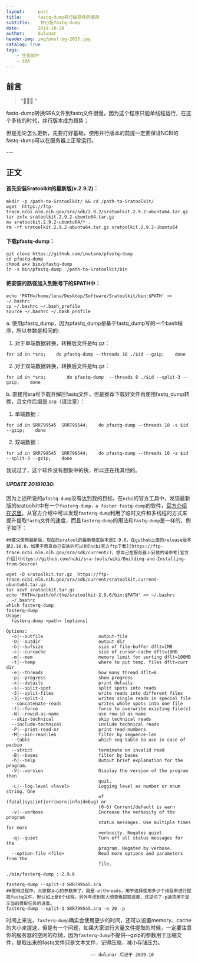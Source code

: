 ```yaml
---
layout:     post
title:      fastq-dump并行版软件的使用
subtitle:    并行版fastq-dump
date:       2019-10-30
author:     dulunar
header-img: img/post-bg-2015.jpg
catalog: true
tags:
    - 生信软件
    - SRA
---
```



## 前言
> “🙉🙉🙉 ”

fastq-dump转换SRA文件到fastq文件很慢，因为这个程序只能单线程运行，在这个多核的时代，并行版本成为趋势；

但是无论怎么更新，先要打好基础，使用并行版本的前提一定要保证NCBI的fastq-dump可以在服务器上正常运行。

<p id = "build"></p>
---

## 正文

#### 首先安装Sratoolkit的最新版(v.2.9.2)：
```shell
mkdir -p /path-to-Sratoolkit/ && cd /path-to-Sratoolkit/
wget  https://ftp-trace.ncbi.nlm.nih.gov/sra/sdk/2.9.2/sratoolkit.2.9.2-ubuntu64.tar.gz 
tar zxfv sratoolkit.2.9.2-ubuntu64.tar.gz
mv sratoolkit.2.9.2-ubuntu64/* . 
rm -rf sratoolkit.2.9.2-ubuntu64.tar.gz sratoolkit.2.9.2-ubuntu64
```

#### 下载pfastq-dump：
```shell
git clone https://github.com/inutano/pfastq-dump 
cd pfastq-dump 
chmod a+x bin/pfastq-dump 
ln -s bin/pfastq-dump  /path-to-Sratoolkit/bin
```

#### 把安装的路径加入到账号下的$PATH中：
```shell
echo 'PATH=/home/luna/Desktop/Software/Sratoolkit/bin:$PATH' >> ~/.bashrc
cp ~/.bashrc ~/.bash_profile 
source ~/.bashrc ~/.bash_profile
```

a. 使用pfastq_dump，因为pfastq_dump是基于fastq_dump写的一个bash程序，所以参数是相同的:

1. 对于单端数据转换，转换后文件是fq.gz：
```shell
for id in *sra;    do pfastq-dump --threads 10 ./$id --gzip;    done 
```

2. 对于双端数据转换，转换后文件是fq.gz：
```shell
for id in *sra;        do pfastq-dump  --threads 8 ./$id --split-3 --gzip;    done 
```

b. 直接用sra号下载并解压fastq文件，但是推荐下载好文件再使用fastq_dump转换，且文件后缀是.sra（请注意）：
1. 单端数据：
```shell
for id in SRR799545  SRR799544;    do pfastq-dump --threads 10 -s $id --gzip;    done
```

2. 双端数据：
```shell
for id in SRR799545  SRR799544;    do pfastq-dump --threads 10 -s $id --split-3 --gzip;    done
```
我试过了，这个软件没有想象中的快，所以还在找其他的。

#### ***UPDATE 20191030:***
因为上述所说的`pfastq-dump`没有达到我的目标，在`ncbi`的官方工具中，发现最新版的sratoolkit中有一个`fasterq-dump，a faster fastq-dump`的软件，[官方介绍在这里](https://github.com/ncbi/sra-tools/wiki/HowTo:-fasterq-dump)，从官方介绍中可以发现`fasterq-dump`利用了临时文件和多线程的方式来提升提取`fastq`文件的速度，而且`fasterq-dump`的用法和`fastq-dump`是一样的，例子如下：

```shell
##建议使用最新版，现在的sratool的最新稳定版本是2.9.6，在github上面的release版本是2.10.0，如果不愿意自己安装的可以到[ncbi官方ftp下载](https://ftp-trace.ncbi.nlm.nih.gov/sra/sdk/current/)，想自己在服务器上安装的请参考[官方介绍](https://github.com/ncbi/sra-tools/wiki/Building-and-Installing-from-Source)

wget -O sratoolkit.tar.gz  https://ftp-trace.ncbi.nlm.nih.gov/sra/sdk/current/sratoolkit.current-ubuntu64.tar.gz
tar xzvf sratoolkit.tar.gz
echo 'PATH=/path/of/the/sratoolkit-2.9.6/bin:$PATH' >> ~/.bashrc
. ~/.bashrc
which fasterq-dump
fasterq-dump
Usage:
  fasterq-dump <path> [options]

Options:
  -o|--outfile                     output-file
  -O|--outdir                      output-dir
  -b|--bufsize                     size of file-buffer dflt=1MB
  -c|--curcache                    size of cursor-cache dflt=10MB
  -m|--mem                         memory limit for sorting dflt=100MB
  -t|--temp                        where to put temp. files dflt=curr dir
  -e|--threads                     how many thread dflt=6
  -p|--progress                    show progress
  -x|--details                     print details
  -s|--split-spot                  split spots into reads
  -S|--split-files                 write reads into different files
  -3|--split-3                     writes single reads in special file
  --concatenate-reads              writes whole spots into one file
  -f|--force                       force to overwrite existing file(s)
  -N|--rowid-as-name               use row-id as name
  --skip-technical                 skip technical reads
  --include-technical              include technical reads
  -P|--print-read-nr               print read-numbers
  -M|--min-read-len                filter by sequence-len
  --table                          which seq-table to use in case of pacbio
  --strict                         terminate on invalid read
  -B|--bases                       filter by bases
  -h|--help                        Output brief explanation for the program.
  -V|--version                     Display the version of the program then
                                   quit.
  -L|--log-level <level>           Logging level as number or enum string. One
                                   of (fatal|sys|int|err|warn|info|debug) or
                                   (0-6) Current/default is warn
  -v|--verbose                     Increase the verbosity of the program
                                   status messages. Use multiple times for more
                                   verbosity. Negates quiet.
  -q|--quiet                       Turn off all status messages for the
                                   program. Negated by verbose.
  --option-file <file>             Read more options and parameters from the
                                   file.

./bin/fasterq-dump : 2.9.6

fasterq-dump --split-3 SRR799545.sra
##使用过程中，大家都关心的参数来了，就是-e|threads，用于选择使用多少个线程来进行提取fastq文件，默认如上是6个线程。另外考虑到有人想查看提取进度，还提供了-p选项用于显示当前提取任务的进度。
fasterq-dump --split-3 SRR799545.sra -e 20 -p
```
时间上来说，`fasterq-dump`确实会使用更少的时间，还可以设置memory、cache的大小来提速，但是有一个问题，如果大家进行大量文件提取的时候，一定要注意你的服务器的空闲的存储，因为`fasterq-dump`不提供--gzip的参数用于压缩文件，提取出来的fastq文件只是文本文件，记得压缩，减小存储压力。


									—— dulunar 后记于 2019.10